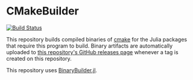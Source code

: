 # CMakeBuilder

[![Build Status](https://travis-ci.org/stevengj/CMakeBuilder.svg?branch=master)](https://travis-ci.org/stevengj/CMakeBuilder)

This repository builds compiled binaries of [cmake](https://cmake.org/) for the Julia packages that require this program to build. Binary artifacts are automatically uploaded to
[this repository's GitHub releases page](https://github.com/stevengj/CMakeBuilder/releases) whenever a tag is created
on this repository.

This repository uses [BinaryBuilder.jl](https://github.com/JuliaPackaging/BinaryBuilder.jl).
